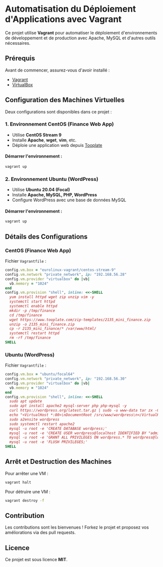 # Automatisation du Déploiement d'Applications avec Vagrant

Ce projet utilise **Vagrant** pour automatiser le déploiement d'environnements de développement et de production avec Apache, MySQL et d'autres outils nécessaires.

## Prérequis
Avant de commencer, assurez-vous d'avoir installé :
- [Vagrant](https://www.vagrantup.com/downloads)
- [VirtualBox](https://www.virtualbox.org/wiki/Downloads)

## Configuration des Machines Virtuelles
Deux configurations sont disponibles dans ce projet :

### 1. Environnement CentOS (Finance Web App)
- Utilise **CentOS Stream 9**
- Installe **Apache**, **wget**, **vim**, etc.
- Déploie une application web depuis [Tooplate](https://www.tooplate.com/)

#### Démarrer l'environnement :
```sh
vagrant up
```

### 2. Environnement Ubuntu (WordPress)
- Utilise **Ubuntu 20.04 (Focal)**
- Installe **Apache, MySQL, PHP, WordPress**
- Configure WordPress avec une base de données MySQL

#### Démarrer l'environnement :
```sh
vagrant up
```

## Détails des Configurations

### CentOS (Finance Web App)
Fichier `Vagrantfile` :
```ruby
config.vm.box = "eurolinux-vagrant/centos-stream-9"
config.vm.network "private_network", ip: "192.168.56.28"
config.vm.provider "virtualbox" do |vb|
  vb.memory = "1024"
end
config.vm.provision "shell", inline: <<-SHELL
  yum install httpd wget zip unzip vim -y
  systemctl start httpd
  systemctl enable httpd
  mkdir -p /tmp/finance
  cd /tmp/finance
  wget https://www.tooplate.com/zip-templates/2135_mini_finance.zip
  unzip -o 2135_mini_finance.zip
  cp -r 2135_mini_finance/* /var/www/html/
  systemctl restart httpd
  rm -rf /tmp/finance
SHELL
```

### Ubuntu (WordPress)
Fichier `Vagrantfile` :
```ruby
config.vm.box = "ubuntu/focal64"
config.vm.network "private_network", ip: "192.168.56.30"
config.vm.provider "virtualbox" do |vb|
  vb.memory = "1024"
end
config.vm.provision "shell", inline: <<-SHELL
  sudo apt update
  sudo apt install apache2 mysql-server php php-mysql -y
  curl https://wordpress.org/latest.tar.gz | sudo -u www-data tar zx -C /srv/www
  echo "<VirtualHost *:80>\nDocumentRoot /srv/www/wordpress\n</VirtualHost>" | sudo tee /etc/apache2/sites-available/wordpress.conf
  sudo a2ensite wordpress
  sudo systemctl restart apache2
  mysql -u root -e 'CREATE DATABASE wordpress;'
  mysql -u root -e 'CREATE USER wordpress@localhost IDENTIFIED BY "admin123";'
  mysql -u root -e 'GRANT ALL PRIVILEGES ON wordpress.* TO wordpress@localhost;'
  mysql -u root -e 'FLUSH PRIVILEGES;'
SHELL
```

## Arrêt et Destruction des Machines
Pour arrêter une VM :
```sh
vagrant halt
```

Pour détruire une VM :
```sh
vagrant destroy -f
```

## Contribution
Les contributions sont les bienvenues ! Forkez le projet et proposez vos améliorations via des pull requests.

## Licence
Ce projet est sous licence **MIT**.

